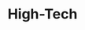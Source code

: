 ---
title: "High-Tech"
description: "Les meilleures offres high-tech : smartphones, ordinateurs, gadgets..."
---